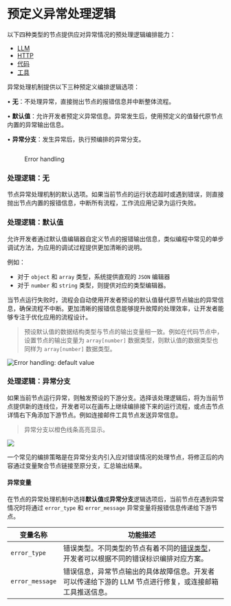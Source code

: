 # 预定义异常处理逻辑

以下四种类型的节点提供应对异常情况的预处理逻辑编排能力：

* [LLM](../node/llm.md)
* [HTTP](../node/http-request.md)
* [代码](../node/code.md)
* [工具](../node/tools.md)

异常处理机制提供以下三种预定义编排逻辑选项：

• **无**：不处理异常，直接抛出节点的报错信息并中断整体流程。&#x20;

• **默认值**：允许开发者预定义异常信息。异常发生后，使用预定义的值替代原节点内置的异常输出信息。&#x20;

• **异常分支**：发生异常后，执行预编排的异常分支。

<figure><img src="https://assets-docs.dify.ai/2024/12/6e2655949889d4d162945d840d698649.png" alt=""><figcaption><p>Error handling</p></figcaption></figure>

### 处理逻辑：无

节点异常处理机制的默认选项。如果当前节点的运行状态超时或遇到错误，则直接抛出节点内置的报错信息，中断所有流程，工作流应用记录为运行失败。

### 处理逻辑：默认值

允许开发者通过默认值编辑器自定义节点的报错输出信息，类似编程中常见的单步调试方法，为应用的调试过程提供更加清晰的说明。

例如：

* 对于 `object` 和 `array` 类型，系统提供直观的 `JSON` 编辑器
* 对于 `number` 和 `string` 类型，则提供对应的类型编辑器。

当节点运行失败时，流程会自动使用开发者预设的默认值替代原节点输出的异常信息，确保流程不中断。更加清晰的报错信息能够提升故障的处理效率，让开发者能够专注于优化应用的流程设计。

> 预设默认值的数据结构类型与节点的输出变量相一致。例如在代码节点中，设置节点的输出变量为 `array[number]` 数据类型，则默认值的数据类型也同样为 `array[number]` 数据类型。

![Error handling: default value](https://assets-docs.dify.ai/2024/12/e9e5e757090679243e0c9976093c7e6c.png)

### 处理逻辑：异常分支

如果当前节点运行异常，则触发预设的下游分支。选择该处理逻辑后，将为当前节点提供新的连线位，开发者可以在画布上继续编排接下来的运行流程，或点击节点详情右下角添加下游节点。例如连接邮件工具节点发送异常信息。

> 异常分支以橙色线条高亮显示。

![](https://assets-docs.dify.ai/2024/12/e5ea1af947818bd9e27cab3042c1c4f3.png)

一个常见的编排策略是在异常分支内引入应对错误情况的处理节点，将修正后的内容通过变量聚合节点链接至原分支，汇总输出结果。

#### 异常变量

在节点的异常处理机制中选择**默认值**或**异常分支**逻辑选项后，当前节点在遇到异常情况时将通过 `error_type` 和 `error_message` 异常变量将报错信息传递给下游节点。

| 变量名称            | 功能描述                                                                                                          |
| --------------- | ------------------------------------------------------------------------------------------------------------- |
| `error_type`    | 错误类型。不同类型的节点有着不同的[错误类型](https://docs.dify.ai/guides/workflow/error-handling/error-type)，开发者可以根据不同的错误标识编排对应方案。 |
| `error_message` | 错误信息，异常节点输出的具体故障信息。开发者可以传递给下游的 LLM 节点进行修复，或连接邮箱工具推送信息。                                                        |






